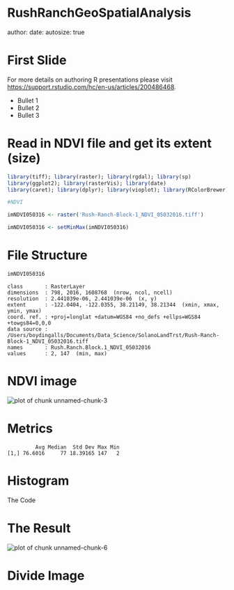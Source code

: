 RushRanchGeoSpatialAnalysis
========================================================
author: 
date: 
autosize: true

First Slide
========================================================

For more details on authoring R presentations please visit <https://support.rstudio.com/hc/en-us/articles/200486468>.

- Bullet 1
- Bullet 2
- Bullet 3

Read in NDVI file and get its extent (size)
========================================================


```r
library(tiff); library(raster); library(rgdal); library(sp) 
library(ggplot2); library(rasterVis); library(date)
library(caret); library(dplyr); library(vioplot); library(RColorBrewer)

#NDVI

imNDVI050316 <- raster('Rush-Ranch-Block-1_NDVI_05032016.tiff')

imNDVI050316 <- setMinMax(imNDVI050316)
```


File Structure
=====================================================

```r
imNDVI050316
```

```
class       : RasterLayer 
dimensions  : 798, 2016, 1608768  (nrow, ncol, ncell)
resolution  : 2.441039e-06, 2.441039e-06  (x, y)
extent      : -122.0404, -122.0355, 38.21149, 38.21344  (xmin, xmax, ymin, ymax)
coord. ref. : +proj=longlat +datum=WGS84 +no_defs +ellps=WGS84 +towgs84=0,0,0 
data source : /Users/boydingalls/Documents/Data_Science/SolanoLandTrst/Rush-Ranch-Block-1_NDVI_05032016.tiff 
names       : Rush.Ranch.Block.1_NDVI_05032016 
values      : 2, 147  (min, max)
```



NDVI image
========================================================

![plot of chunk unnamed-chunk-3](RushRanchGeoSpatialAnalysis-figure/unnamed-chunk-3-1.png)

Metrics
=========================================================


```
         Avg Median  Std Dev Max Min
[1,] 76.6016     77 18.39165 147   2
```


Histogram
==============================================================

The Code



The Result
============================================================
![plot of chunk unnamed-chunk-6](RushRanchGeoSpatialAnalysis-figure/unnamed-chunk-6-1.png)

Divide Image
=============================================================

